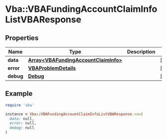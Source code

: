 # Vba::VBAFundingAccountClaimInfoListVBAResponse

## Properties

| Name | Type | Description | Notes |
| ---- | ---- | ----------- | ----- |
| **data** | [**Array&lt;VBAFundingAccountClaimInfo&gt;**](VBAFundingAccountClaimInfo.md) |  | [optional] |
| **error** | [**VBAProblemDetails**](VBAProblemDetails.md) |  | [optional] |
| **debug** | [**Debug**](Debug.md) |  | [optional] |

## Example

```ruby
require 'vba'

instance = Vba::VBAFundingAccountClaimInfoListVBAResponse.new(
  data: null,
  error: null,
  debug: null
)
```

